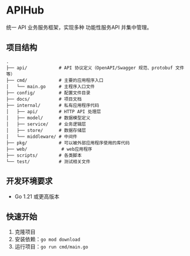 # APIHub

统一 API 业务服务框架，实现多种 功能性服务API 并集中管理。

## 项目结构

```
.
├── api/            # API 协议定义（OpenAPI/Swagger 规范、protobuf 文件等）
├── cmd/            # 主要的应用程序入口
│   └── main.go     # 主程序入口文件
├── config/         # 配置文件目录
├── docs/           # 项目文档
├── internal/       # 私有应用程序代码
│   ├── api/        # HTTP API 处理层
│   ├── model/      # 数据模型定义
│   ├── service/    # 业务逻辑层
│   ├── store/      # 数据存储层
│   └── middleware/ # 中间件
├── pkg/            # 可以被外部应用程序使用的库代码
├── web/             # web应用程序
├── scripts/        # 各类脚本
└── test/           # 测试相关文件
```

## 开发环境要求

- Go 1.21 或更高版本

## 快速开始

1. 克隆项目
2. 安装依赖：`go mod download`
3. 运行项目：`go run cmd/main.go` 